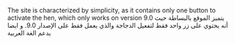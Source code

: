 The site is characterized by simplicity, as it contains only one button to activate the hen, which only works on version 9.0
يتميز الموقع بالبساطة حيث أنه يحتوي على زر واحد فقط لتفعيل الدجاجة والذي يعمل فقط على الإصدار 9.0. و ايضا يدعم الغة العربية
